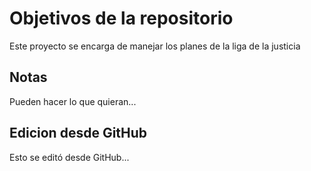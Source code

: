 # Objetivos de la repositorio

Este proyecto se encarga de manejar los planes de la liga de la justicia


## Notas
Pueden hacer lo que quieran...

## Edicion desde GitHub

Esto se editó desde GitHub...
